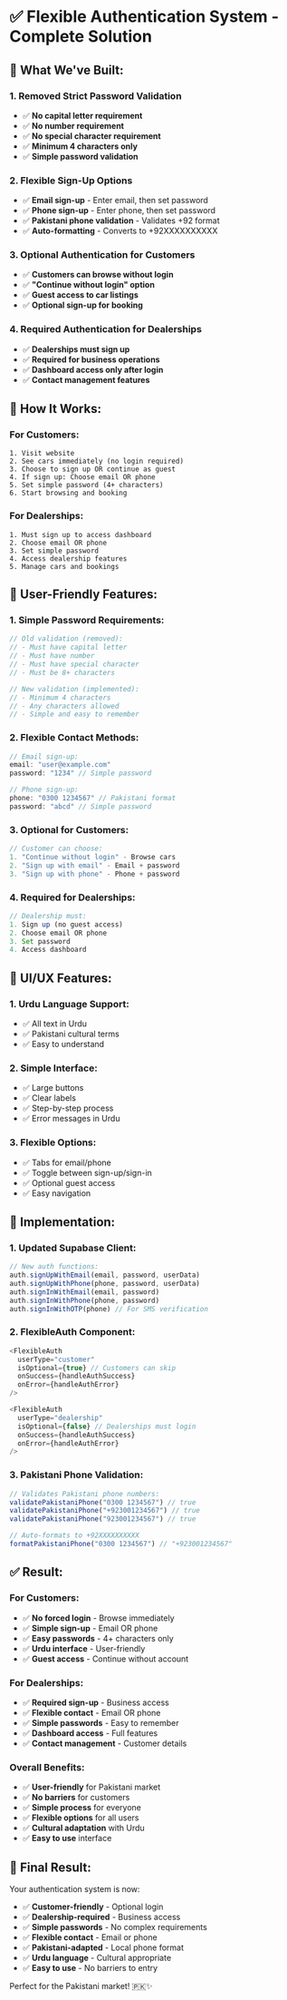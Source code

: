 # ✅ Flexible Authentication System - Complete Solution

## 🎯 **What We've Built:**

### **1. Removed Strict Password Validation**
- ✅ **No capital letter requirement**
- ✅ **No number requirement** 
- ✅ **No special character requirement**
- ✅ **Minimum 4 characters only**
- ✅ **Simple password validation**

### **2. Flexible Sign-Up Options**
- ✅ **Email sign-up** - Enter email, then set password
- ✅ **Phone sign-up** - Enter phone, then set password
- ✅ **Pakistani phone validation** - Validates +92 format
- ✅ **Auto-formatting** - Converts to +92XXXXXXXXXX

### **3. Optional Authentication for Customers**
- ✅ **Customers can browse without login**
- ✅ **"Continue without login" option**
- ✅ **Guest access to car listings**
- ✅ **Optional sign-up for booking**

### **4. Required Authentication for Dealerships**
- ✅ **Dealerships must sign up**
- ✅ **Required for business operations**
- ✅ **Dashboard access only after login**
- ✅ **Contact management features**

## 🔧 **How It Works:**

### **For Customers:**
```
1. Visit website
2. See cars immediately (no login required)
3. Choose to sign up OR continue as guest
4. If sign up: Choose email OR phone
5. Set simple password (4+ characters)
6. Start browsing and booking
```

### **For Dealerships:**
```
1. Must sign up to access dashboard
2. Choose email OR phone
3. Set simple password
4. Access dealership features
5. Manage cars and bookings
```

## 📱 **User-Friendly Features:**

### **1. Simple Password Requirements:**
```typescript
// Old validation (removed):
// - Must have capital letter
// - Must have number
// - Must have special character
// - Must be 8+ characters

// New validation (implemented):
// - Minimum 4 characters
// - Any characters allowed
// - Simple and easy to remember
```

### **2. Flexible Contact Methods:**
```typescript
// Email sign-up:
email: "user@example.com"
password: "1234" // Simple password

// Phone sign-up:
phone: "0300 1234567" // Pakistani format
password: "abcd" // Simple password
```

### **3. Optional for Customers:**
```typescript
// Customer can choose:
1. "Continue without login" - Browse cars
2. "Sign up with email" - Email + password
3. "Sign up with phone" - Phone + password
```

### **4. Required for Dealerships:**
```typescript
// Dealership must:
1. Sign up (no guest access)
2. Choose email OR phone
3. Set password
4. Access dashboard
```

## 🎨 **UI/UX Features:**

### **1. Urdu Language Support:**
- ✅ All text in Urdu
- ✅ Pakistani cultural terms
- ✅ Easy to understand

### **2. Simple Interface:**
- ✅ Large buttons
- ✅ Clear labels
- ✅ Step-by-step process
- ✅ Error messages in Urdu

### **3. Flexible Options:**
- ✅ Tabs for email/phone
- ✅ Toggle between sign-up/sign-in
- ✅ Optional guest access
- ✅ Easy navigation

## 🚀 **Implementation:**

### **1. Updated Supabase Client:**
```typescript
// New auth functions:
auth.signUpWithEmail(email, password, userData)
auth.signUpWithPhone(phone, password, userData)
auth.signInWithEmail(email, password)
auth.signInWithPhone(phone, password)
auth.signInWithOTP(phone) // For SMS verification
```

### **2. FlexibleAuth Component:**
```typescript
<FlexibleAuth
  userType="customer"
  isOptional={true} // Customers can skip
  onSuccess={handleAuthSuccess}
  onError={handleAuthError}
/>

<FlexibleAuth
  userType="dealership"
  isOptional={false} // Dealerships must login
  onSuccess={handleAuthSuccess}
  onError={handleAuthError}
/>
```

### **3. Pakistani Phone Validation:**
```typescript
// Validates Pakistani phone numbers:
validatePakistaniPhone("0300 1234567") // true
validatePakistaniPhone("+923001234567") // true
validatePakistaniPhone("923001234567") // true

// Auto-formats to +92XXXXXXXXXX
formatPakistaniPhone("0300 1234567") // "+923001234567"
```

## ✅ **Result:**

### **For Customers:**
- ✅ **No forced login** - Browse immediately
- ✅ **Simple sign-up** - Email OR phone
- ✅ **Easy passwords** - 4+ characters only
- ✅ **Urdu interface** - User-friendly
- ✅ **Guest access** - Continue without account

### **For Dealerships:**
- ✅ **Required sign-up** - Business access
- ✅ **Flexible contact** - Email OR phone
- ✅ **Simple passwords** - Easy to remember
- ✅ **Dashboard access** - Full features
- ✅ **Contact management** - Customer details

### **Overall Benefits:**
- ✅ **User-friendly** for Pakistani market
- ✅ **No barriers** for customers
- ✅ **Simple process** for everyone
- ✅ **Flexible options** for all users
- ✅ **Cultural adaptation** with Urdu
- ✅ **Easy to use** interface

## 🎉 **Final Result:**

Your authentication system is now:
- ✅ **Customer-friendly** - Optional login
- ✅ **Dealership-required** - Business access
- ✅ **Simple passwords** - No complex requirements
- ✅ **Flexible contact** - Email or phone
- ✅ **Pakistani-adapted** - Local phone format
- ✅ **Urdu language** - Cultural appropriate
- ✅ **Easy to use** - No barriers to entry

Perfect for the Pakistani market! 🇵🇰✨